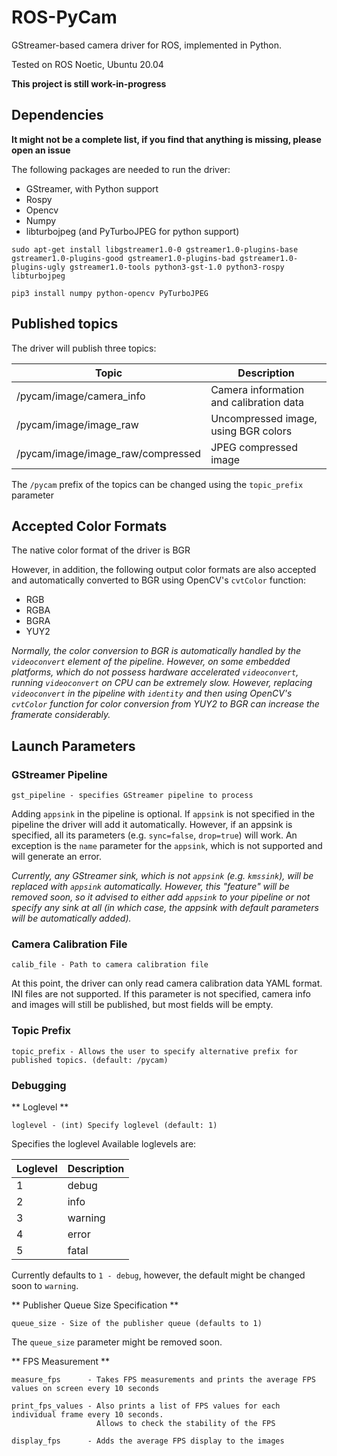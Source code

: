 # ROS-PyCam
GStreamer-based camera driver for ROS, implemented in Python.

Tested on ROS Noetic, Ubuntu 20.04

**This project is still work-in-progress**

## Dependencies

**It might not be a complete list, if you find that anything is missing, please open an issue**

The following packages are needed to run the driver:

* GStreamer, with Python support
* Rospy
* Opencv
* Numpy
* libturbojpeg (and PyTurboJPEG for python support)

```
sudo apt-get install libgstreamer1.0-0 gstreamer1.0-plugins-base gstreamer1.0-plugins-good gstreamer1.0-plugins-bad gstreamer1.0-plugins-ugly gstreamer1.0-tools python3-gst-1.0 python3-rospy libturbojpeg
```

```
pip3 install numpy python-opencv PyTurboJPEG
```

## Published topics
The driver will publish three topics:

|              Topic                | Description                             |
|-----------------------------------|-----------------------------------------|
| /pycam/image/camera_info          | Camera information and calibration data |
| /pycam/image/image_raw            | Uncompressed image, using BGR colors    |
| /pycam/image/image_raw/compressed | JPEG compressed image                   |

The `/pycam` prefix of the topics can be changed using the `topic_prefix` parameter

## Accepted Color Formats
The native color format of the driver is BGR

However, in addition, the following output color formats are also accepted and automatically converted to BGR using OpenCV's `cvtColor` function:

* RGB
* RGBA
* BGRA
* YUY2

*Normally, the color conversion to BGR is automatically handled by the `videoconvert` element of the pipeline. However, on some embedded platforms, which do not possess hardware accelerated `videoconvert`, running `videoconvert` on CPU can be extremely slow. However, replacing `videoconvert` in the pipeline with `identity` and then using OpenCV's `cvtColor` function for color conversion from YUY2 to BGR can increase the framerate considerably.*

## Launch Parameters

### GStreamer Pipeline

```
gst_pipeline - specifies GStreamer pipeline to process

```

Adding `appsink` in the pipeline is optional. If `appsink` is not specified in the pipeline the driver will add it automatically. However, if an appsink is specified, all its parameters (e.g. `sync=false`, `drop=true`) will work. An exception is the `name` parameter for the `appsink`, which is not supported and will generate an error.

*Currently, any GStreamer sink, which is not `appsink` (e.g. `kmssink`), will be replaced with `appsink` automatically. However, this "feature" will be removed soon, so it advised to either add `appsink` to your pipeline or not specify any sink at all (in which case, the appsink with default parameters will be automatically added).*

### Camera Calibration File

```
calib_file - Path to camera calibration file
```

At this point, the driver can only read camera calibration data YAML format. INI files are not supported.
If this parameter is not specified, camera info and images will still be published, but most fields will be empty.

### Topic Prefix

```
topic_prefix - Allows the user to specify alternative prefix for published topics. (default: /pycam)
```

### Debugging

** Loglevel **

```
loglevel - (int) Specify loglevel (default: 1)
```

Specifies the loglevel Available loglevels are:

| Loglevel | Description |
|----------|-------------|
| 1        |  debug      |
| 2        |  info       |
| 3        |  warning    |
| 4        |  error      |
| 5        |  fatal      |

Currently defaults to `1 - debug`, however, the default might be changed soon to `warning`.

** Publisher Queue Size Specification **

```
queue_size - Size of the publisher queue (defaults to 1)
```

The `queue_size` parameter might be removed soon.

** FPS Measurement **

```
measure_fps      - Takes FPS measurements and prints the average FPS values on screen every 10 seconds

print_fps_values - Also prints a list of FPS values for each individual frame every 10 seconds. 
                   Allows to check the stability of the FPS

display_fps      - Adds the average FPS display to the images
```
